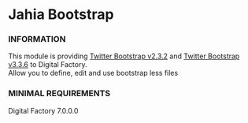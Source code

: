 # Jahia Bootstrap

### INFORMATION
This module is providing [Twitter Bootstrap v2.3.2](http://getbootstrap.com/2.3.2/) and [Twitter Bootstrap v3.3.6](http://getbootstrap.com/) to Digital Factory.  
Allow you to define, edit and use bootstrap less files 

### MINIMAL REQUIREMENTS
Digital Factory 7.0.0.0
